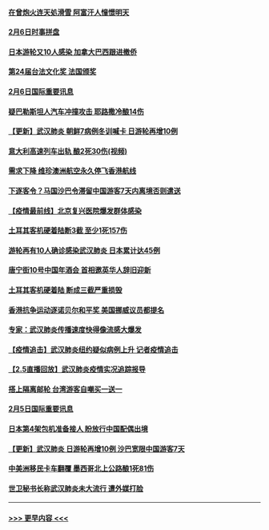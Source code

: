 #### [在曾炮火连天処滑雪 阿富汗人憧憬明天](../pages/prog202/a102771290.md?t=02070801) 
#### [2月6日时事拼盘](../pages/prog202/a102771225.md?t=02070801) 
#### [日本游轮又10人感染 加拿大巴西跟进撤侨](../pages/prog202/a102771084.md?t=02070801) 
#### [第24届台法文化奖 法国颁奖](../pages/prog202/a102771032.md?t=02070801) 
#### [2月6日国际重要讯息](../pages/prog202/a102770794.md?t=02070801) 
#### [疑巴勒斯坦人汽车冲撞攻击 耶路撒冷酿14伤](../pages/prog202/a102770586.md?t=02070801) 
#### [【更新】武汉肺炎 朝鲜7病例冬训喊卡 日游轮再增10例](../pages/prog202/a102770740.md?t=02070801) 
#### [意大利高速列车出轨 酿2死30伤(视频)](../pages/prog202/a102770762.md?t=02070801) 
#### [需求下降 维珍澳洲航空永久停飞香港航线](../pages/prog202/a102770751.md?t=02070801) 
#### [下逐客令？马国沙巴令滞留中国游客7天内离境否则遣送](../pages/prog202/a102770640.md?t=02070801) 
#### [【疫情最前线】北京复兴医院爆发群体感染](../pages/prog202/a102770602.md?t=02070801) 
#### [土耳其客机硬着陆断3截 至少1死157伤](../pages/prog202/a102770508.md?t=02070801) 
#### [游轮再有10人确诊感染武汉肺炎 日本累计达45例](../pages/prog202/a102770476.md?t=02070801) 
#### [唐宁街10号中国年酒会 首相邀英华人辞旧迎新](../pages/prog202/a102770458.md?t=02070801) 
#### [土耳其客机硬着陆 断成三截严重损毁](../pages/prog202/a102770239.md?t=02070801) 
#### [香港抗争运动逐诺贝尔和平奖 美国挪威议员都提名](../pages/prog202/a102770390.md?t=02070801) 
#### [专家：武汉肺炎传播速度快得像流感大爆发](../pages/prog202/a102770132.md?t=02070801) 
#### [【疫情追击】武汉肺炎纽约疑似病例上升 记者疫情追击](../pages/prog202/a102770000.md?t=02070801) 
#### [【2.5直播回放】武汉肺炎疫情实况追踪报导](../pages/prog202/a102769913.md?t=02070801) 
#### [搭上隔离邮轮 台湾游客自嘲买一送一](../pages/prog202/a102769845.md?t=02070801) 
#### [2月5日国际重要讯息](../pages/prog202/a102769821.md?t=02070801) 
#### [日本第4架包机准备接人 盼放行中国配偶出境](../pages/prog202/a102769765.md?t=02070801) 
#### [【更新】武汉肺炎 日游轮再增10例 沙巴宽限中国游客7天](../pages/prog202/a102758911.md?t=02070801) 
#### [中美洲移民卡车翻覆 墨西哥北上公路酿1死81伤](../pages/prog202/a102769703.md?t=02070801) 
#### [世卫秘书长称武汉肺炎未大流行 遭外媒打脸](../pages/prog202/a102769679.md?t=02070801) 

----
#### [ >>> 更早内容 <<< ](../indexes/prog202-earlier.md)
